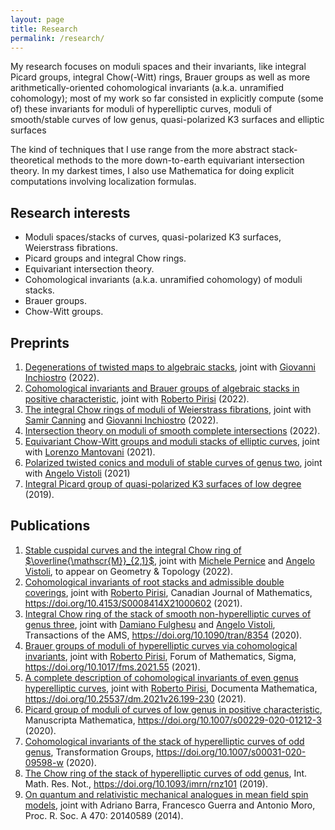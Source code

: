 ```yaml
---
layout: page
title: Research
permalink: /research/
---
```



<script>
MathJax = {
  tex: {
    inlineMath: [['$', '$'], ['\\(', '\\)']]
  },
  svg: {
    fontCache: 'global'
  }
};
</script>
<script type="text/javascript" id="MathJax-script" async
  src="https://cdn.jsdelivr.net/npm/mathjax@3/es5/tex-svg.js">
</script>

<script type="text/javascript" id="MathJax-script" async
  src="https://cdn.jsdelivr.net/npm/mathjax@3/es5/tex-svg.js">
</script>
 

My research focuses on moduli spaces and their invariants, like integral Picard groups, integral Chow(-Witt) rings, Brauer groups as well as more arithmetically-oriented cohomological invariants (a.k.a. unramified cohomology); most of my work so far consisted in explicitly compute (some of) these invariants for moduli of hyperelliptic curves, moduli of smooth/stable curves of low genus, quasi-polarized K3 surfaces and elliptic surfaces

The kind of techniques that I use range from the more abstract stack-theoretical methods to the more down-to-earth equivariant intersection theory. In my darkest times, I also use Mathematica for doing explicit computations involving localization formulas.

## Research interests

- Moduli spaces/stacks of curves, quasi-polarized K3 surfaces, Weierstrass fibrations.
- Picard groups and integral Chow rings.
- Equivariant intersection theory.
- Cohomological invariants (a.k.a. unramified cohomology) of moduli stacks.
- Brauer groups.
- Chow-Witt groups.

## Preprints
1. [Degenerations of twisted maps to algebraic stacks](https://arxiv.org/abs/2210.03806), joint with [Giovanni Inchiostro](https://sites.math.washington.edu/~ginchios/) (2022).
1. [Cohomological invariants and Brauer groups of algebraic stacks in positive characteristic](https://arxiv.org/abs/2207.08792), joint with [Roberto Pirisi](https://people.kth.se/~pirisi/) (2022).
2. [The integral Chow rings of moduli of Weierstrass fibrations](https://arxiv.org/abs/2204.05524), joint with [Samir Canning](https://mathweb.ucsd.edu/~srcannin/) and [Giovanni Inchiostro](https://sites.math.washington.edu/~ginchios/) (2022).
3. [Intersection theory on moduli of smooth complete intersections](https://arxiv.org/abs/2201.06024) (2022).
4. [Equivariant Chow-Witt groups and moduli stacks of elliptic curves](https://arxiv.org/abs/2107.02305), joint with [Lorenzo Mantovani](http://user.math.uzh.ch/mantovani/index.html) (2021).
5. [Polarized twisted conics and moduli of stable curves of genus two](https://arxiv.org/abs/2103.13204), joint with [Angelo Vistoli](http://homepage.sns.it/vistoli/) (2021)
6. [Integral Picard group of quasi-polarized K3 surfaces of low degree](https://arxiv.org/abs/1910.08758) (2019).

## Publications

1. [Stable cuspidal curves and the integral Chow ring of $\overline{\mathscr{M}}_{2,1}$](https://arxiv.org/abs/2108.03680), joint with [Michele Pernice](https://www.sns.it/en/persona/michele-pernice) and [Angelo Vistoli](http://homepage.sns.it/vistoli/), to appear on Geometry & Topology (2022).
2. [Cohomological invariants of root stacks and admissible double coverings](https://arxiv.org/abs/2009.07671), joint with [Roberto Pirisi](https://people.kth.se/~pirisi/), Canadian Journal of Mathematics, https://doi.org/10.4153/S0008414X21000602 (2021).
3. [Integral Chow ring of the stack of smooth non-hyperelliptic curves of genus three](https://arxiv.org/abs/2004.00052), joint with [Damiano Fulghesu](http://web.mnstate.edu/fulghesu/index.html) and [Angelo Vistoli](http://homepage.sns.it/vistoli/), Transactions of the AMS, https://doi.org/10.1090/tran/8354 (2020).
4. [Brauer groups of moduli of hyperelliptic curves via cohomological invariants](https://arxiv.org/abs/2002.11065), joint with [Roberto Pirisi](https://people.kth.se/~pirisi/), Forum of Mathematics, Sigma, https://doi.org/10.1017/fms.2021.55 (2021).
5. [A complete description of cohomological invariants of even genus hyperelliptic curves](https://arxiv.org/abs/1911.04005), joint with [Roberto Pirisi](https://people.kth.se/~pirisi/), Documenta Mathematica, https://doi.org/10.25537/dm.2021v26.199-230 (2021).
6. [Picard group of moduli of curves of low genus in positive characteristic](https://arxiv.org/abs/1812.01913), Manuscripta Mathematica, https://doi.org/10.1007/s00229-020-01212-3 (2020).
7. [Cohomological invariants of the stack of hyperelliptic curves of odd genus](https://arxiv.org/abs/1804.02216), Transformation Groups, https://doi.org/10.1007/s00031-020-09598-w (2020).
8. [The Chow ring of the stack of hyperelliptic curves of odd genus](https://arxiv.org/abs/1802.04519), Int. Math. Res. Not., https://doi.org/10.1093/imrn/rnz101 (2019).
9. [On quantum and relativistic mechanical analogues in mean field spin models](https://arxiv.org/abs/1407.5009), joint with Adriano Barra, Francesco Guerra and Antonio Moro, Proc. R. Soc. A 470: 20140589 (2014).
